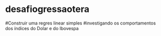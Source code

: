 # desafiogressaotera
#Construir uma regres linear simples
#investigando os comportamentos dos índices do Dolar e do Ibovespa
